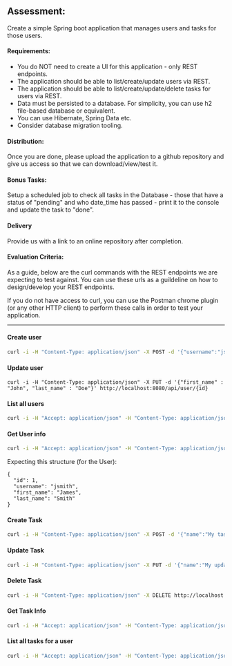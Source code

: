 ## Assessment:
Create a simple Spring boot application that manages users and tasks for those users.
#### Requirements:
* You do NOT need to create a UI for this application - only REST endpoints.
* The application should be able to list/create/update users via REST.
* The application should be able to list/create/update/delete tasks for users via REST.
* Data must be persisted to a database.  For simplicity, you can use h2 file-based database or equivalent.
* You can use Hibernate, Spring Data etc.
* Consider database migration tooling.

#### Distribution:
Once you are done, please upload the application to a github repository and give us access so that we can download/view/test it.

#### Bonus Tasks:  
Setup a scheduled job to check all tasks in the Database - those that have a status of "pending" and who date_time has passed - print it to the console
and update the task to "done".
#### Delivery  
Provide us with a link to an online repository after completion.
#### Evaluation Criteria:
As a guide, below are the curl commands with the REST endpoints we are expecting to test against.  You can use these urls as a guildeline on how to design/develop your REST endpoints.  

If you do not have access to curl, you can use the Postman chrome plugin (or any other HTTP client) to perform these calls in order to test your application.

---
#### Create user
```sh
curl -i -H "Content-Type: application/json" -X POST -d '{"username":"jsmith","first_name" : "John", "last_name" : "Smith"}' http://localhost:8080/api/user
```
#### Update user
```
curl -i -H "Content-Type: application/json" -X PUT -d '{"first_name" : "John", "last_name" : "Doe"}' http://localhost:8080/api/user/{id}
```
#### List all users
```sh
curl -i -H "Accept: application/json" -H "Content-Type: application/json" -X GET http://localhost:8080/api/user
```
#### Get User info
```sh
curl -i -H "Accept: application/json" -H "Content-Type: application/json" -X GET http://localhost:8080/api/user/{id}
```
Expecting this structure (for the User):
```
{ 
  "id": 1,
  "username": "jsmith",
  "first_name": "James",
  "last_name": "Smith"
}
```
#### Create Task
```sh
curl -i -H "Content-Type: application/json" -X POST -d '{"name":"My task","description" : "Description of task", "date_time" : "2019-05-25 14:25:00"}' http://localhost:8080/api/user/{user_id}/task
```
#### Update Task
```sh
curl -i -H "Content-Type: application/json" -X PUT -d '{"name":"My updated task"}' http://localhost:8080/api/user/{user_id}/task/{task_id}
```
#### Delete Task
```sh
curl -i -H "Content-Type: application/json" -X DELETE http://localhost:8080/api/user/{user_id}/task/{task_id}
```
#### Get Task Info
```sh
curl -i -H "Accept: application/json" -H "Content-Type: application/json" -X GET http://localhost:8080/api/user/{user_id}/task/{task_id}
```
#### List all tasks for a user
```sh
curl -i -H "Accept: application/json" -H "Content-Type: application/json" -X GET http://localhost:8080/api/user/{user_id}/task
```
